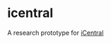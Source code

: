 # icentral
A research prototype for  [iCentral](http://ieeexplore.ieee.org/abstract/document/8070346/)
